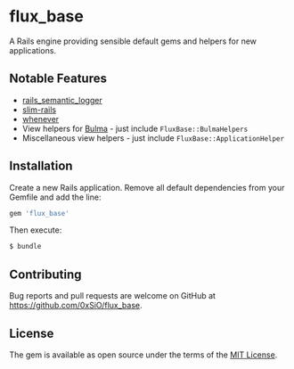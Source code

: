 # flux_base
A Rails engine providing sensible default gems and helpers for new applications.

## Notable Features
- [rails_semantic_logger](https://github.com/rocketjob/rails_semantic_logger)
- [slim-rails](https://github.com/slim-template/slim-rails)
- [whenever](https://github.com/javan/whenever)
- View helpers for [Bulma](https://bulma.io/) - just include `FluxBase::BulmaHelpers`
- Miscellaneous view helpers - just include `FluxBase::ApplicationHelper`

## Installation
Create a new Rails application. Remove all default dependencies from your Gemfile and add the line:
```ruby
gem 'flux_base'
```

Then execute:
```bash
$ bundle
```

## Contributing
Bug reports and pull requests are welcome on GitHub at https://github.com/0xSiO/flux_base.

## License
The gem is available as open source under the terms of the [MIT License](https://opensource.org/licenses/MIT).
